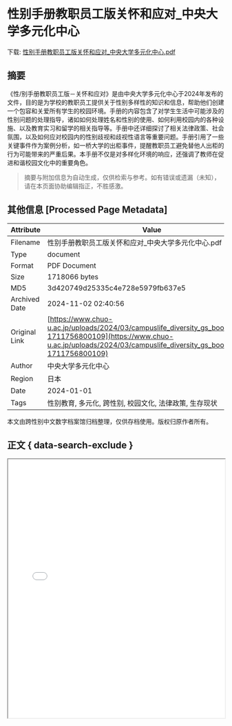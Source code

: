 # 性别手册教职员工版关怀和应对_中央大学多元化中心

<!-- tcd_download_link -->
下载: <a href="../性别手册教职员工版关怀和应对_中央大学多元化中心.pdf" download>性别手册教职员工版关怀和应对_中央大学多元化中心.pdf</a>
<!-- tcd_download_link_end -->

## 摘要

<!-- tcd_abstract -->
《性/别手册教职员工版－关怀和应对》是由中央大学多元化中心于2024年发布的文件，目的是为学校的教职员工提供关于性别多样性的知识和信息，帮助他们创建一个包容和关爱所有学生的校园环境。手册的内容包含了对学生生活中可能涉及的性别问题的处理指导，诸如如何处理姓名和性别的使用、如何利用校园内的各种设施、以及教育实习和留学的相关指导等。手册中还详细探讨了相关法律政策、社会氛围，以及如何应对校园内的性别歧视和歧视性语言等重要问题。手册引用了一些关键事件作为案例分析，如一桥大学的出柜事件，提醒教职员工避免替他人出柜的行为可能带来的严重后果。本手册不仅是对多样化环境的响应，还强调了教师在促进和谐校园文化中的重要角色。

<!-- tcd_abstract_end -->

> 摘要与附加信息为自动生成，仅供检索与参考。如有错误或遗漏（未知），请在本页面协助编辑指正，不胜感激。

## 其他信息 [Processed Page Metadata]

| Attribute       | Value                                  |
|-----------------|----------------------------------------|
| Filename        | 性别手册教职员工版关怀和应对_中央大学多元化中心.pdf                             |
| Type            | document                                 |
| Format          | PDF Document                               |
| Size            | 1718066 bytes                           |
| MD5             | 3d420749d25335c4e728e5979fb637e5                                  |
| Archived Date   | 2024-11-02 02:40:56                             |
| Original Link   | [https://www.chuo-u.ac.jp/uploads/2024/03/campuslife_diversity_gs_book_08.pdf?1711756800109](https://www.chuo-u.ac.jp/uploads/2024/03/campuslife_diversity_gs_book_08.pdf?1711756800109)                         |
| Author          | 中央大学多元化中心                               |
| Region          | 日本                               |
| Date            | 2024-01-01                                 |
| Tags            | 性别教育, 多元化, 跨性别, 校园文化, 法律政策, 生存现状                                 |

本文由跨性别中文数字档案馆归档整理，仅供存档使用。版权归原作者所有。


## 正文 { data-search-exclude }

<!-- tcd_main_text -->
<iframe src="../性别手册教职员工版关怀和应对_中央大学多元化中心.pdf" width="100%" height="600px">
    <p>无法显示PDF，请下载查看。</p>
</iframe>
<!-- tcd_main_text_end -->

